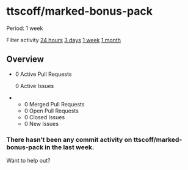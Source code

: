 # ttscoff/marked-bonus-pack

 Period: 1 week

Filter activity [24 hours](https://github.com/ttscoff/marked-bonus-pack/pulse/daily) [3 days](https://github.com/ttscoff/marked-bonus-pack/pulse/halfweekly) [1 week](ttscoff-marked-bonus-pack-5.md) [1 month](https://github.com/ttscoff/marked-bonus-pack/pulse/monthly)

## Overview

* 0 Active Pull Requests

  0 Active Issues

* *  0 Merged Pull Requests
  *  0 Open Pull Requests
  *  0 Closed Issues
  *  0 New Issues

### There hasn’t been any commit activity on ttscoff/marked-bonus-pack in the last week.

Want to help out?

